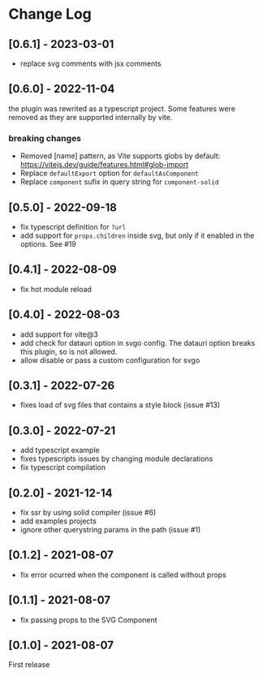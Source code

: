 # Change Log

## [0.6.1] - 2023-03-01
- replace svg comments with jsx comments

## [0.6.0] - 2022-11-04
the plugin was rewrited as a typescript project. Some features were removed as they are supported internally by vite.
### **breaking changes**
- Removed [name] pattern, as Vite supports globs by default: https://vitejs.dev/guide/features.html#glob-import
- Replace `defaultExport` option for `defaultAsComponent`
- Replace `component` sufix in query string for `component-solid`

## [0.5.0] - 2022-09-18
- fix typescript definition for `?url`
- add support for `props.children` inside svg, but only if it enabled in the options. See #19

## [0.4.1] - 2022-08-09
- fix hot module reload

## [0.4.0] - 2022-08-03
- add support for vite@3
- add check for datauri option in svgo config. The datauri option breaks this plugin, so is not allowed.
- allow disable or pass a custom configuration for svgo

## [0.3.1] - 2022-07-26
- fixes load of svg files that contains a style block (issue #13)

## [0.3.0] - 2022-07-21
- add typescript example
- fixes typescripts issues by changing module declarations
- fix typescript compilation

## [0.2.0] - 2021-12-14
- fix ssr by using solid compiler (issue #6)
- add examples projects
- ignore other querystring params in the path (issue #1)

## [0.1.2] - 2021-08-07
- fix error ocurred when the component is called without props

## [0.1.1] - 2021-08-07
- fix passing props to the SVG Component

## [0.1.0] - 2021-08-07
First release
